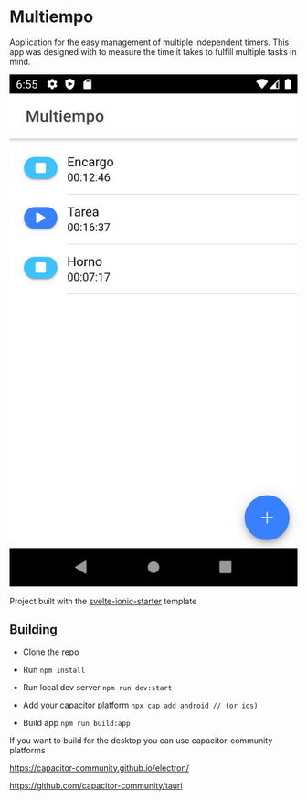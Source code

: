 # Multiempo

Application for the easy management of multiple independent timers.
This app was designed with to measure the time it takes to fulfill multiple tasks in mind.

![Screenshot](readme/screenshot.png)

Project built with the [svelte-ionic-starter](https://github.com/Zettexe/svelte-ionic-starter) template

## Building

- Clone the repo

- Run ```npm install```

- Run local dev server ```npm run dev:start```

- Add your capacitor platform ```npx cap add android // (or ios)```

- Build app ```npm run build:app```

If you want to build for the desktop you can use capacitor-community platforms

https://capacitor-community.github.io/electron/

https://github.com/capacitor-community/tauri